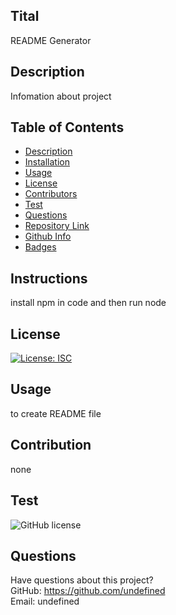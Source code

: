 ## Tital
  
  README Generator
  

## Description 
Infomation about project

## Table of Contents 
  - [Description](#Description)
  - [Installation](#Installation)
  - [Usage](#Usage)
  - [License](#Licence)
  - [Contributors](#Contributors)
  - [Test](#Test)
  - [Questions](#Questions)
  - [Repository Link](#Repository)
  - [Github Info](#Github)
  - [Badges](#Badges)

## Instructions

install npm in code and then run node 

## License

[![License: ISC](https://img.shields.io/badge/License-ISC-blue.svg)](https://opensource.org/licenses/ISC)

## Usage 

to create README file

## Contribution

  none

  ## Test

  ![GitHub license](https://img.shields.io/badge/test-100%25-success)

## Questions
Have questions about this project?  
GitHub: https://github.com/undefined  
Email: undefined
